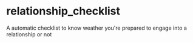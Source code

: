 # relationship_checklist
A automatic checklist to know weather you're prepared to engage into a relationship or not
